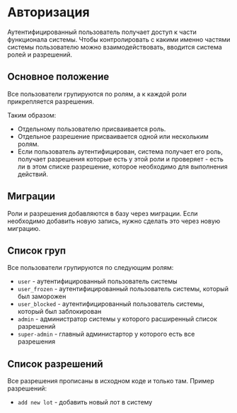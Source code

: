 # Авторизация

Аутентифицированный пользователь получает доступ к части функционала системы. Чтобы контролировать с какими именно частями системы пользователю можно взаимодействовать, вводится система ролей и разрешений.

## Основное положение

Все пользователи групируются по ролям, а к каждой роли прикрепляется разрешения.

Таким образом:

- Отдельному пользователю присваивается роль.
- Отдельное разрешение присваивается одной или нескольким ролям.
- Если пользователь аутентифицирован, система получает его роль, получает разрешения которые есть у этой роли и проверяет - есть ли в этом списке разрешение, которое необходимо для выполнения действий.

## Миграции

Роли и разрешения добавляются в базу через миграции. Если необходимо добавить новую запись, нужно сделать это через новую миграцию.

## Список груп

Все пользователи групируются по следующим ролям:

- `user` - аутентифицированный пользователь системы
- `user_frozen` - аутентифицированный пользователь системы, который был заморожен
- `user_blocked` - аутентифицированный пользователь системы, который был заблокирован
- `admin` - администратор системы у которого расширенный список разрешений
- `super-admin` - главный администартор у которого есть все разрешения

## Список разрешений

Все разрешения прописаны в исходном коде и только там. Пример разрешений:

- `add new lot` - добавить новый лот в систему
